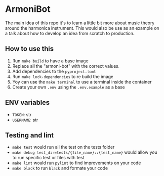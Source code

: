 # ArmoniBot
The main idea of this repo it's to learn a little bit more about music theory around the harmonica instrument. 
This would also be use as an example on a talk about how to develop an idea from scratch to production.


## How to use this
1. Run `make build` to have a base image
2. Replace all the "armoni-bot" with the correct values.
3. Add dependencies to the `pyproject.toml`
4. Run `make lock-dependencies` to re build the image
5. Yoy can use the `make terminal` to use a terminal inside the container
6. Create your own `.env` using the `.env.example` as a base 

## ENV variables
- `TOKEN`: str
- `USERNAME`: str

## Testing and lint
- `make test` would run all the test on the tests folder
- `make debug test_dir=tests/{file_name}::{test_name}` would allow you to run specific test or files with test
- `make lint` would run `pylint` to find improvements on your code
- `make black` to run `black` and formate your code
